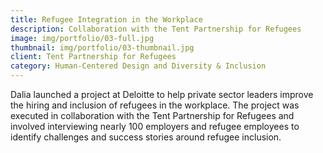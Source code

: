 ```yaml
---
title: Refugee Integration in the Workplace
description: Collaboration with the Tent Partnership for Refugees
image: img/portfolio/03-full.jpg
thumbnail: img/portfolio/03-thumbnail.jpg
client: Tent Partnership for Refugees
category: Human-Centered Design and Diversity & Inclusion
---
```

Dalia launched a project at Deloitte to help private sector leaders improve the hiring and inclusion of refugees in the workplace. The project was executed in collaboration with the Tent Partnership for Refugees and involved interviewing nearly 100 employers and refugee employees to identify challenges and success stories around refugee inclusion.
